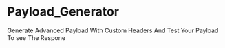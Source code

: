 # Payload_Generator
Generate Advanced Payload With Custom Headers And Test Your Payload To see The Respone
